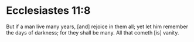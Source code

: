 # Ecclesiastes 11:8

But if a man live many years, [and] rejoice in them all; yet let him remember the days of darkness; for they shall be many. All that cometh [is] vanity.